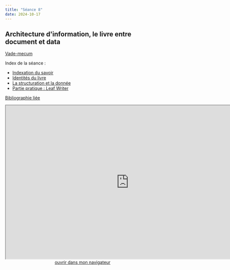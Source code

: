 ```yaml
--- 
title: "Séance 8"
date: 2024-10-17
---
```


## Architecture d'information, le livre entre document et data  

[Vade-mecum](https://mmellet.github.io/ELD718/doc/8.pdf)

Index de la séance : 

- [Indexation du savoir](https://mmellet.github.io/ELD718/slides/Seance-8.html#/1)
- [Identités du livre](https://mmellet.github.io/ELD718/slides/Seance-8.html#/2)
- [La structuration et la donnée](https://mmellet.github.io/ELD718/slides/Seance-8.html#/3)
- [Partie pratique : Leaf Writer](https://mmellet.github.io/ELD718/slides/Seance-8.html#/4)

[Bibliographie liée](https://www.zotero.org/groups/5435201/eld-/collections/F7F89XUU)

<iframe src="https://mmellet.github.io/ELD718/slides/Seance-8.html" title="description"  height="500" width="800" allowfullscreen="allowfullscreen"></iframe>

<div style="text-align:center">
<a href="https://mmellet.github.io/ELD718/slides/Seance-8.html" target="_blank">ouvrir dans mon navigateur</a>
</div>

